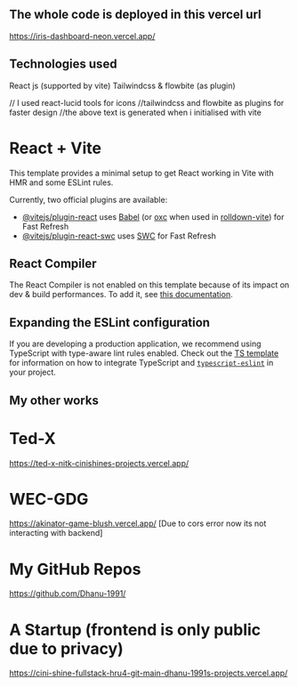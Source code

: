 ## The whole code is deployed in this vercel url
https://iris-dashboard-neon.vercel.app/

## Technologies used

React js (supported by vite)
Tailwindcss & flowbite (as plugin)

// I used react-lucid tools for icons
//tailwindcss and flowbite as plugins for faster design
//the above text is generated when i initialised with vite

# React + Vite

This template provides a minimal setup to get React working in Vite with HMR and some ESLint rules.

Currently, two official plugins are available:

- [@vitejs/plugin-react](https://github.com/vitejs/vite-plugin-react/blob/main/packages/plugin-react) uses [Babel](https://babeljs.io/) (or [oxc](https://oxc.rs) when used in [rolldown-vite](https://vite.dev/guide/rolldown)) for Fast Refresh
- [@vitejs/plugin-react-swc](https://github.com/vitejs/vite-plugin-react/blob/main/packages/plugin-react-swc) uses [SWC](https://swc.rs/) for Fast Refresh

## React Compiler

The React Compiler is not enabled on this template because of its impact on dev & build performances. To add it, see [this documentation](https://react.dev/learn/react-compiler/installation).

## Expanding the ESLint configuration

If you are developing a production application, we recommend using TypeScript with type-aware lint rules enabled. Check out the [TS template](https://github.com/vitejs/vite/tree/main/packages/create-vite/template-react-ts) for information on how to integrate TypeScript and [`typescript-eslint`](https://typescript-eslint.io) in your project.




## My other works

# Ted-X
https://ted-x-nitk-cinishines-projects.vercel.app/

# WEC-GDG
https://akinator-game-blush.vercel.app/  [Due to cors error now its not interacting with backend]

# My GitHub Repos
https://github.com/Dhanu-1991/

# A Startup (frontend is only public due to privacy)
https://cini-shine-fullstack-hru4-git-main-dhanu-1991s-projects.vercel.app/
